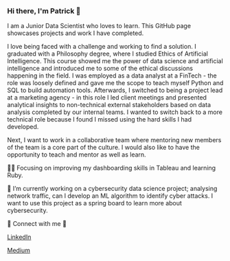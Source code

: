 ### Hi there, I'm Patrick 👋

I am a Junior Data Scientist who loves to learn. This GitHub page showcases projects and work I have completed.

I love being faced with a challenge and working to find a solution. I graduated with a Philosophy degree, where I studied Ethics of Artificial Intelligence. This course showed me the power of data science and artificial intelligence and introduced me to some of the ethical discussions happening in the field. I was employed as a data analyst at a FinTech - the role was loosely defined and gave me the scope to teach myself Python and SQL to build automation tools. Afterwards, I switched to being a project lead at a marketing agency - in this role I led client meetings and presented analytical insights to non-technical external stakeholders based on data analysis completed by our internal teams. I wanted to switch back to a more technical role because I found I missed using the hard skills I had developed. 

Next, I want to work in a collaborative team where mentoring new members of the team is a core part of the culture. I would also like to have the opportunity to teach and mentor as well as learn.

🧘‍♂️ Focusing on improving my dashboarding skills in Tableau and learning Ruby.

🔭 I’m currently working on a cybersecurity data science project; analysing network traffic, can I develop an ML algorithm to identify cyber attacks. I want to use this project as a spring board to learn more about cybersecurity.

🔗 Connect with me 🔗

[LinkedIn](https://www.linkedin.com/in/patrickpagni/)

[Medium](https://medium.com/@patrick.pagni1)

<!--
**patrick-pagni/patrick-pagni** is a ✨ _special_ ✨ repository because its `README.md` (this file) appears on your GitHub profile.

Here are some ideas to get you started:

- 🔭 I’m currently working on ...
- 🌱 I’m currently learning ...
- 👯 I’m looking to collaborate on ...
- 🤔 I’m looking for help with ...
- 💬 Ask me about ...
- 📫 How to reach me: ...
- 😄 Pronouns: ...
- ⚡ Fun fact: ...
-->
